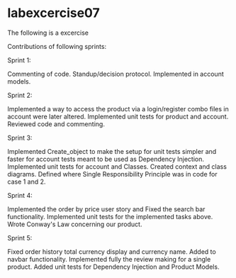 # labexcercise07
The following is a excercise

Contributions of following sprints:

Sprint 1:

Commenting of code. 
Standup/decision protocol. 
Implemented in account models. 

Sprint 2:

Implemented a way to access the product via a login/register combo files in account were later altered. 
Implemented unit tests for product and account. 
Reviewed code and commenting.

Sprint 3:

Implemented Create_object to make the setup for unit tests simpler and faster for account tests meant to be used as Dependency Injection.
Implemented unit tests for account and Classes. 
Created context and class diagrams. 
Defined where Single Responsibility Principle was in code for case 1 and 2. 

Sprint 4:

Implemented the order by price user story and Fixed the search bar functionality. 
Implemented unit tests for the implemented tasks above. 
Wrote Conway's Law concerning our product. 

Sprint 5:

Fixed order history total currency display and currency name. 
Added to navbar functionality. 
Implemented fully the review making for a single product. 
Added unit tests for Dependency Injection and Product Models. 
